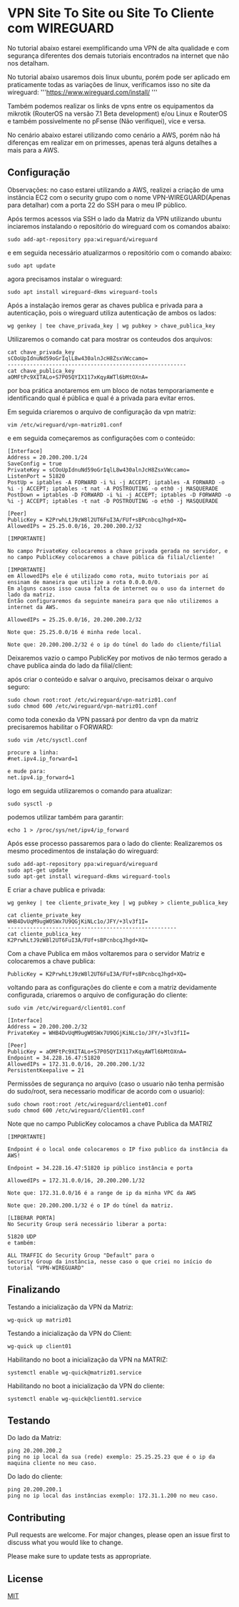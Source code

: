 # VPN Site To Site ou Site To Cliente com WIREGUARD

No tutorial abaixo estarei exemplificando uma VPN de alta qualidade e com segurança diferentes dos demais tutoriais encontrados na internet que não nos detalham.

No tutorial abaixo usaremos dois linux ubuntu, porém pode ser aplicado em praticamente todas as variações de linux, verificamos isso no site da wireguard: '''https://www.wireguard.com/install/ '''

Também podemos realizar os links de vpns entre os equipamentos da mikrotik (RouterOS na versão 7.1 Beta development) e/ou Linux e RouterOS e também possivelmente no pFsense (Não verifiquei), vice e versa.

No cenário abaixo estarei utilizando como cenário a AWS, porém não há diferenças em realizar em on primesses, apenas terá alguns detalhes a mais para a AWS.

## Configuração

Observações: no caso estarei utilizando a AWS, realizei a criação de uma instância EC2 com o security grupo com o nome VPN-WIREGUARD(Apenas para detalhar) com a porta 22 do SSH para o meu IP público.

Após termos acessos via SSH o lado da Matriz da VPN utilizando ubuntu inciaremos instalando o repositório do wireguard com os comandos abaixo:

```
sudo add-apt-repository ppa:wireguard/wireguard
```

e em seguida necessário atualizarmos o repositório com o comando abaixo:

```
sudo apt update
```
agora precisamos instalar o wireguard:

```
sudo apt install wireguard-dkms wireguard-tools
```

Após a instalação iremos gerar as chaves publica e privada para a autenticação, pois o wireguard utiliza autenticação de ambos os lados:

```
wg genkey | tee chave_privada_key | wg pubkey > chave_publica_key

```

Utilizaremos o comando cat para mostrar os conteudos dos arquivos:

```
cat chave_privada_key
sCOoUpIdnuNd59oGrIqlL8w430alnJcH8ZsxVWccamo=
--------------------------------------------------------
cat chave_publica_key
aOMFtPc9XITALo+S7P05QYIX117xKqyAWTl6bMtOXnA=
```
por boa prática anotaremos em um bloco de notas temporariamente e identificando qual é pública e qual é a privada para evitar erros.

Em seguida criaremos o arquivo de configuração da vpn matriz:

```
vim /etc/wireguard/vpn-matriz01.conf
```
e em seguida começaremos as configurações com o conteúdo:

```
[Interface]
Address = 20.200.200.1/24
SaveConfig = true
PrivateKey = sCOoUpIdnuNd59oGrIqlL8w430alnJcH8ZsxVWccamo=
ListenPort = 51820
PostUp = iptables -A FORWARD -i %i -j ACCEPT; iptables -A FORWARD -o %i -j ACCEPT; iptables -t nat -A POSTROUTING -o eth0 -j MASQUERADE
PostDown = iptables -D FORWARD -i %i -j ACCEPT; iptables -D FORWARD -o %i -j ACCEPT; iptables -t nat -D POSTROUTING -o eth0 -j MASQUERADE

[Peer]
PublicKey = K2PrwhLtJ9zW8l2UT6FuI3A/FUf+sBPcnbcqJhgd+XQ=
AllowedIPs = 25.25.0.0/16, 20.200.200.2/32
```
```
[IMPORTANTE]

No campo PrivateKey colocaremos a chave privada gerada no servidor, e no campo PublicKey colocaremos a chave pública da filial/cliente!
```
```
[IMPORTANTE]
em AllowedIPs ele é utilizado como rota, muito tutoriais por aí ensinam de maneira que utilize a rota 0.0.0.0/0.
Em alguns casos isso causa falta de internet ou o uso da internet do lado da matriz.
Então configuraremos da seguinte maneira para que não utilizemos a internet da AWS.

AllowedIPs = 25.25.0.0/16, 20.200.200.2/32

Note que: 25.25.0.0/16 é minha rede local.

Note que: 20.200.200.2/32 é o ip do túnel do lado do cliente/filial
```

Deixaremos vazio o campo PublicKey por motivos de não termos gerado a chave publica ainda do lado da filial/client:

após criar o conteúdo e salvar o arquivo, precisamos deixar o arquivo seguro:

```
sudo chown root:root /etc/wireguard/vpn-matriz01.conf
sudo chmod 600 /etc/wireguard/vpn-matriz01.conf
```
como toda conexão da VPN passará por dentro da vpn da matriz precisaremos habilitar o FORWARD:

```
sudo vim /etc/sysctl.conf

procure a linha:
#net.ipv4.ip_forward=1

e mude para:
net.ipv4.ip_forward=1
```
logo em seguida utilizaremos o comando para atualizar:
```
sudo sysctl -p
```
podemos utilizar também para garantir:

```
echo 1 > /proc/sys/net/ipv4/ip_forward
```

Após esse processo passaremos para o lado do cliente:
Realizaremos os mesmo procedimentos de instalação do wireguard:

```
sudo add-apt-repository ppa:wireguard/wireguard
sudo apt-get update
sudo apt-get install wireguard-dkms wireguard-tools
```

E criar a chave publica e privada:
```
wg genkey | tee cliente_private_key | wg pubkey > cliente_publica_key

cat cliente_private_key
WHB4DvUqM9ugW0SWx7U9QGjKiNLc1o/JFY/+3lv3f1I=
-----------------------------------------------------
cat cliente_publica_key
K2PrwhLtJ9zW8l2UT6FuI3A/FUf+sBPcnbcqJhgd+XQ=

```
Com a chave Publica em mãos voltaremos para o servidor Matriz e colocaremos a chave publica:

```
PublicKey = K2PrwhLtJ9zW8l2UT6FuI3A/FUf+sBPcnbcqJhgd+XQ=
```

voltando para as configurações do cliente e com a matriz devidamente configurada, criaremos o arquivo de configuração do cliente:
```
sudo vim /etc/wireguard/client01.conf
```
```
[Interface]
Address = 20.200.200.2/32
PrivateKey = WHB4DvUqM9ugW0SWx7U9QGjKiNLc1o/JFY/+3lv3f1I=

[Peer]
PublicKey = aOMFtPc9XITALo+S7P05QYIX117xKqyAWTl6bMtOXnA=
Endpoint = 34.228.16.47:51820
AllowedIPs = 172.31.0.0/16, 20.200.200.1/32
PersistentKeepalive = 21
```
Permissões de segurança no arquivo (caso o usuario não tenha permisão do sudo/root, sera necessario modificar de acordo com o usuario):

```
sudo chown root:root /etc/wireguard/cliente01.conf
sudo chmod 600 /etc/wireguard/client01.conf
```

Note que no campo PublicKey colocamos a chave Publica da MATRIZ
```
[IMPORTANTE]

Endpoint é o local onde colocaremos o IP fixo publico da instância da AWS!

Endpoint = 34.228.16.47:51820 ip público instância e porta

AllowedIPs = 172.31.0.0/16, 20.200.200.1/32

Note que: 172.31.0.0/16 é a range de ip da minha VPC da AWS

Note que: 20.200.200.1/32 é o IP do túnel da matriz.

[LIBERAR PORTA]
No Security Group será necessário liberar a porta:

51820 UDP
e também:

ALL TRAFFIC do Security Group "Default" para o
Security Group da instância, nesse caso o que criei no início do tutorial "VPN-WIREGUARD"
```

## Finalizando
Testando a inicialização da VPN da Matriz:

```
wg-quick up matriz01
```

Testando a inicialização da VPN do Client:
```
wg-quick up client01
```

Habilitando no boot a inicialização da VPN na MATRIZ:

```
systemctl enable wg-quick@matriz01.service
```

Habilitando no boot a inicialização da VPN do cliente:
```
systemctl enable wg-quick@client01.service
```
## Testando

Do lado da Matriz:
```
ping 20.200.200.2
ping no ip local da sua (rede) exemplo: 25.25.25.23 que é o ip da maquina cliente no meu caso.
```

Do lado do cliente:
```
ping 20.200.200.1
ping no ip local das instâncias exemplo: 172.31.1.200 no meu caso.
```
## Contributing
Pull requests are welcome. For major changes, please open an issue first to discuss what you would like to change.

Please make sure to update tests as appropriate.

## License
[MIT](https://choosealicense.com/licenses/mit/)
